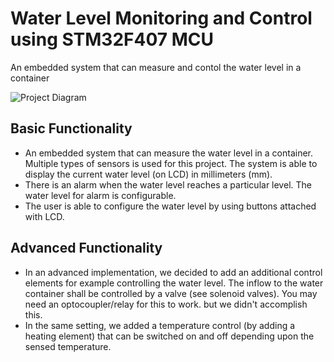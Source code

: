 # Water Level Monitoring and Control using STM32F407 MCU
An embedded system that can measure and contol the water level in a container

![Project Diagram](https://media.licdn.com/dms/image/D4D2DAQFVY2tk-p-ZFw/profile-treasury-image-shrink_800_800/0/1690961843259?e=1691571600&v=beta&t=cmr8jERG7OrxdkRGf8SobmsueZhOOdvo7IGEanIBTfo)

## Basic Functionality
- An embedded system that can measure the water level in a container. Multiple types of sensors is used for this project. The system is able to display the current water level (on LCD) in millimeters (mm). 
- There is an alarm when the water level reaches a particular level. The water level for alarm is configurable. 
- The user is able to configure the water level by using buttons attached with LCD.

## Advanced Functionality
- In an advanced implementation, we decided to add an additional control elements for example controlling the water level. The inflow to the water container shall be controlled by a valve (see solenoid valves).  You may need an optocoupler/relay for this to work. but we didn't accomplish this.
- In the same setting, we added a temperature control (by adding a heating element) that can be switched on and off depending upon the sensed temperature. 

